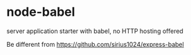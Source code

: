 # node-babel
server application starter with babel, no HTTP hosting offered

Be different from https://github.com/sirius1024/express-babel